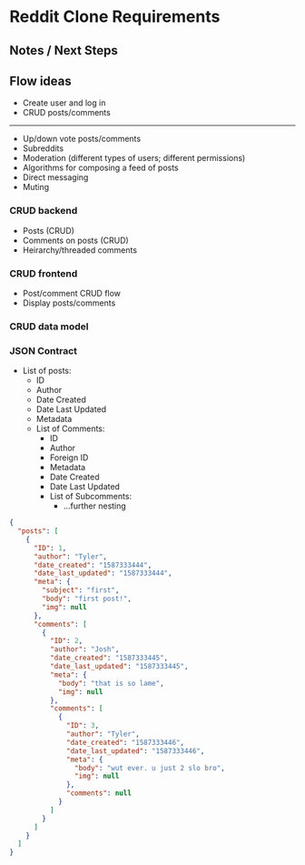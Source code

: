 # Reddit Clone Requirements

## Notes / Next Steps

## Flow ideas

- Create user and log in
- CRUD posts/comments
-----
- Up/down vote posts/comments
- Subreddits
- Moderation (different types of users; different permissions)
- Algorithms for composing a feed of posts
- Direct messaging
- Muting

### CRUD backend
- Posts (CRUD)
- Comments on posts (CRUD)
- Heirarchy/threaded comments

### CRUD frontend
- Post/comment CRUD flow
- Display posts/comments

### CRUD data model

### JSON Contract

- List of posts:
  - ID
  - Author
  - Date Created
  - Date Last Updated
  - Metadata
  - List of Comments:
    - ID
    - Author
    - Foreign ID
    - Metadata
    - Date Created
    - Date Last Updated
    - List of Subcomments:
      - ...further nesting

```JSON
{
  "posts": [
    {
      "ID": 1,
      "author": "Tyler",
      "date_created": "1587333444",
      "date_last_updated": "1587333444",
      "meta": {
        "subject": "first",
        "body": "first post!",
        "img": null
      },
      "comments": [
        {
          "ID": 2,
          "author": "Josh",
          "date_created": "1587333445",
          "date_last_updated": "1587333445",
          "meta": {
            "body": "that is so lame",
            "img": null
          },
          "comments": [
            {
              "ID": 3,
              "author": "Tyler",
              "date_created": "1587333446",
              "date_last_updated": "1587333446",
              "meta": {
                "body": "wut ever. u just 2 slo bro",
                "img": null
              },
              "comments": null
            }
          ]
        }
      ]
    }
  ]
}
```